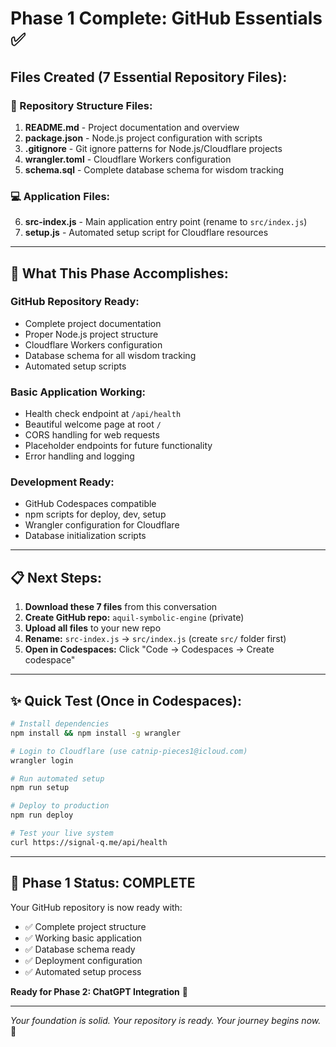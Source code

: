 # Phase 1 Complete: GitHub Essentials ✅

## Files Created (7 Essential Repository Files):

### 📁 Repository Structure Files:
1. **README.md** - Project documentation and overview
2. **package.json** - Node.js project configuration with scripts  
3. **.gitignore** - Git ignore patterns for Node.js/Cloudflare projects
4. **wrangler.toml** - Cloudflare Workers configuration
5. **schema.sql** - Complete database schema for wisdom tracking

### 💻 Application Files:
6. **src-index.js** - Main application entry point (rename to `src/index.js`)
7. **setup.js** - Automated setup script for Cloudflare resources

---

## 🚀 What This Phase Accomplishes:

### GitHub Repository Ready:
- Complete project documentation
- Proper Node.js project structure
- Cloudflare Workers configuration
- Database schema for all wisdom tracking
- Automated setup scripts

### Basic Application Working:
- Health check endpoint at `/api/health` 
- Beautiful welcome page at root `/`
- CORS handling for web requests
- Placeholder endpoints for future functionality
- Error handling and logging

### Development Ready:
- GitHub Codespaces compatible
- npm scripts for deploy, dev, setup
- Wrangler configuration for Cloudflare
- Database initialization scripts

---

## 📋 Next Steps:

1. **Download these 7 files** from this conversation
2. **Create GitHub repo:** `aquil-symbolic-engine` (private)
3. **Upload all files** to your new repo
4. **Rename:** `src-index.js` → `src/index.js` (create `src/` folder first)
5. **Open in Codespaces:** Click "Code → Codespaces → Create codespace"

---

## ✨ Quick Test (Once in Codespaces):

```bash
# Install dependencies
npm install && npm install -g wrangler

# Login to Cloudflare (use catnip-pieces1@icloud.com)
wrangler login

# Run automated setup
npm run setup

# Deploy to production
npm run deploy

# Test your live system
curl https://signal-q.me/api/health
```

---

## 🌟 Phase 1 Status: COMPLETE

Your GitHub repository is now ready with:
- ✅ Complete project structure
- ✅ Working basic application
- ✅ Database schema ready
- ✅ Deployment configuration
- ✅ Automated setup process

**Ready for Phase 2: ChatGPT Integration** 🤖

---

*Your foundation is solid. Your repository is ready. Your journey begins now.* 🌱